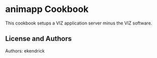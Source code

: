 animapp Cookbook
================
This cookbook setups a VIZ application server minus the VIZ software.

License and Authors
-------------------
Authors: ekendrick
